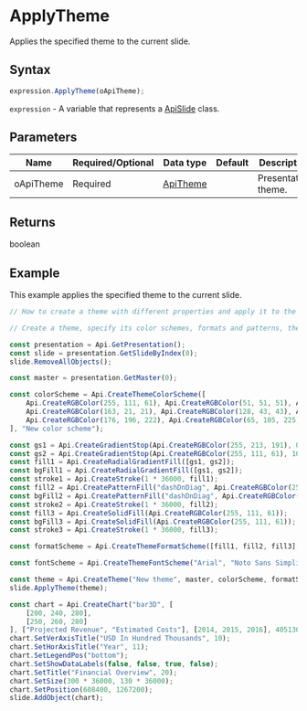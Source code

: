 # ApplyTheme

Applies the specified theme to the current slide.

## Syntax

```javascript
expression.ApplyTheme(oApiTheme);
```

`expression` - A variable that represents a [ApiSlide](../ApiSlide.md) class.

## Parameters

| **Name** | **Required/Optional** | **Data type** | **Default** | **Description** |
| ------------- | ------------- | ------------- | ------------- | ------------- |
| oApiTheme | Required | [ApiTheme](../../ApiTheme/ApiTheme.md) |  | Presentation theme. |

## Returns

boolean

## Example

This example applies the specified theme to the current slide.

```javascript editor-pptx
// How to create a theme with different properties and apply it to the slide.

// Create a theme, specify its color schemes, formats and patterns, then apply it to the slide.

const presentation = Api.GetPresentation();
const slide = presentation.GetSlideByIndex(0);
slide.RemoveAllObjects();

const master = presentation.GetMaster(0);

const colorScheme = Api.CreateThemeColorScheme([
	Api.CreateRGBColor(255, 111, 61), Api.CreateRGBColor(51, 51, 51), Api.CreateRGBColor(230, 179, 117), Api.CreateRGBColor(235, 235, 235),
	Api.CreateRGBColor(163, 21, 21), Api.CreateRGBColor(128, 43, 43), Api.CreateRGBColor(0, 0, 0), Api.CreateRGBColor(128, 128, 128),
	Api.CreateRGBColor(176, 196, 222), Api.CreateRGBColor(65, 105, 225), Api.CreateRGBColor(255, 255, 255), Api.CreateRGBColor(255, 213, 191)
], "New color scheme");

const gs1 = Api.CreateGradientStop(Api.CreateRGBColor(255, 213, 191), 0);
const gs2 = Api.CreateGradientStop(Api.CreateRGBColor(255, 111, 61), 100000);
const fill1 = Api.CreateRadialGradientFill([gs1, gs2]);
const bgFill1 = Api.CreateRadialGradientFill([gs1, gs2]);
const stroke1 = Api.CreateStroke(1 * 36000, fill1);
const fill2 = Api.CreatePatternFill("dashDnDiag", Api.CreateRGBColor(255, 111, 61), Api.CreateRGBColor(51, 51, 51));
const bgFill2 = Api.CreatePatternFill("dashDnDiag", Api.CreateRGBColor(255, 111, 61), Api.CreateRGBColor(51, 51, 51));
const stroke2 = Api.CreateStroke(1 * 36000, fill2);
const fill3 = Api.CreateSolidFill(Api.CreateRGBColor(255, 111, 61));
const bgFill3 = Api.CreateSolidFill(Api.CreateRGBColor(255, 111, 61));
const stroke3 = Api.CreateStroke(1 * 36000, fill3);

const formatScheme = Api.CreateThemeFormatScheme([fill1, fill2, fill3], [bgFill1, bgFill2, bgFill3], [stroke1, stroke2, stroke3], "New format scheme");

const fontScheme = Api.CreateThemeFontScheme("Arial", "Noto Sans Simplified Chinese", "Arabic", "Times New Roman", "Noto Serif Simplified Chinese", "Arabic", "New font scheme");

const theme = Api.CreateTheme("New theme", master, colorScheme, formatScheme, fontScheme);
slide.ApplyTheme(theme);

const chart = Api.CreateChart("bar3D", [
	[200, 240, 280],
	[250, 260, 280]
], ["Projected Revenue", "Estimated Costs"], [2014, 2015, 2016], 4051300, 2347595, 24);
chart.SetVerAxisTitle("USD In Hundred Thousands", 10);
chart.SetHorAxisTitle("Year", 11);
chart.SetLegendPos("bottom");
chart.SetShowDataLabels(false, false, true, false);
chart.SetTitle("Financial Overview", 20);
chart.SetSize(300 * 36000, 130 * 36000);
chart.SetPosition(608400, 1267200);
slide.AddObject(chart);

```
